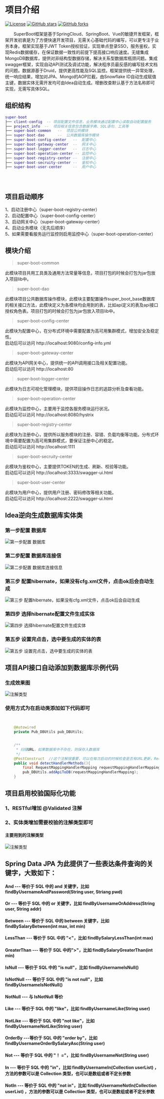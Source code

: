 # 项目介绍
[![License](https://img.shields.io/badge/license-MIT-blue.svg)](LICENSE)
[![GitHub stars](https://img.shields.io/github/stars/7040210/SuperBoot.svg?style=social&label=Stars)](https://github.com/7040210/SuperBoot)
[![GitHub forks](https://img.shields.io/github/forks/7040210/SuperBoot.svg?style=social&label=Fork)](https://github.com/7040210/SuperBoot)

　　SuperBoot框架是基于SpringCloud、SpringBoot、Vue的敏捷开发框架，框架开发初衷是为了方便快速开发项目，无需关心基础代码的编写，可以更专注于业务本身。框架实现基于JWT Token授权验证，实现单点登录SSO，服务鉴权，实现Redis数据缓存，在保证数据一致性的前提下提高接口响应速度。无缝集成MongoDB数据库，提供对非结构型数据存储，解决关系型数据库瓶颈问题。集成swagger框架，实现自动API测试及调试功能，解决程序员最反感的编写技术文档的问题。数据源基于Druid，提供更高性能及SQL监控。框架提供统一异常处理，统一响应结果，增加对JPA、Mongo的AOP拦截，由Snowflake ID自动生成赋值主键，数据实体无需开发均可由Idea自动生成。增删改查默认基于方法名称即可实现，无需写具体SQL。
  
## 组织结构
``` lua
super-boot
├── client-config  -- 项目配置文件信息，业务模块通过配置中心读取自动配置服务
├── project_info  --  项目相关信息包含数据字典、SQL语句、工具等
├── super-boot-common   --  项目公共模块
├── super-boot-dao      --  公共数据库操作模块
├── super-boot-config-center   --  配置中心
├── super-boot-gateway-center  --  网关中心
├── super-boot-logger-center   --  日志中心
├── super-boot-operation-center -- 监控中心 
├── super-boot-registry-center --  注册中心  
├── super-boot-secruity-center --  鉴权中心
├── super-boot-user-center     --  用户中心  
 

  


```

## 项目启动顺序
  1、启动注册中心（super-boot-registry-center）
<br>  2、启动配置中心（super-boot-config-center）
<br>  3、启动网关中心（super-boot-gateway-center）
<br>  4、启动业务模块（无先后顺序）
<br>  5、如果需要看服务运行监控则启用监控中心（super-boot-operation-center）

## 模块介绍

> super-boot-common

此模块项目共用工具类及通用方法常量等信息，项目打包的时候会打包为jar包放入项目lib中。

> super-boot-dao

此模块项目公共数据库操作模块，此模块主要配置操作super_boot_base数据库的相关接口方法，此模块定义为各模块均会用到的表，比如api定义的表及api接口授权角色表。项目打包的时候会打包为jar包放入项目lib中。

> super-boot-config-center

此模块为配置中心，在分布式环境中需要配置为高可用集群模式，增加安全及稳定性。
<br>启动后可以访问 http://localhost:9080/config-info.yml 

> super-boot-gateway-center

此模块为API网关中心，提供统一的API调用接口及相关配置功能。
<br>启动后可以访问 http://localhost:80

> super-boot-logger-center

此模块为日志可视化管理模块，提供项目操作日志的追踪分析及查看功能。



> super-boot-operation-center

此模块为监控中心，主要用于监控各服务模块运行状况。
<br>启动后可以访问 http://localhost:8080/hystrix

> super-boot-registry-center

此模块为注册中心，提供所以服务模块的注册、容错、负载均衡等功能。分布式环境中需要配置为高可用集群模式，要保证注册中心的稳定。
<br>启动后可以访问 http://localhost:1111

> super-boot-secruity-center

此模块为鉴权中心，主要提供TOKEN的生成、刷新、校验等功能。
<br>启动后可以访问 http://localhost:3333/swagger-ui.html

> super-boot-user-center

此模块为用户中心，提供用户注册、密码修改等相关功能。
<br>启动后可以访问 http://localhost:2222/swagger-ui.html


## Idea逆向生成数据库实体类
### 第一步配置 数据库
![第一步配置 数据库](project_info/png/genentity/0.png)
### 第二步配置 数据库连接信
![第二步配置 数据库连接信息](project_info/png/genentity/1.png)
### 第三步  配置hibernate，如果没有cfg.xml文件，点击ok后会自动生成
![第三步  配置hibernate，如果没有cfg.xml文件，点击ok后会自动生成](project_info/png/genentity/2.png)
### 第四步 选择hibernate配置文件生成实体
![第四步 选择hibernate配置文件生成实体](project_info/png/genentity/3.png)
### 第五步 设置完点击，选中要生成的实体的表
![第五步 设置完点击，选中要生成的实体的表](project_info/png/genentity/4.png)


## 项目API接口自动添加到数据库示例代码

### 生成效果图
![注解类型](project_info/png/api.png)

### 使用方式为在启动类添加如下代码即可
~~~~java

	
    @Autowired
    private Pub_DBUtils pub_DBUtils;


    /**
     * 扫描URL，如果数据库中不存在，则保存入数据库
     */
    @PostConstruct  //这个注解很重要，可以在每次启动的时候检查是否有URL更新，RequestMappingHandlerMapping只能在controller层用。这里我们放在主类中
    public void detectHandlerMethods(){
        final RequestMappingHandlerMapping requestMappingHandlerMapping = requestMappingHandlerConfig.requestMappingHandlerMapping ();
        pub_DBUtils.addApiToDB(requestMappingHandlerMapping);
    }

~~~~

## 项目启用校验国际化功能

### 1、RESTful增加 @Validated 注解
 
### 2、实体类增加需要校验的注解类型即可
 
#### 主要用到的注解类型
 
 ![注解类型](project_info/png/validate.png)



##  Spring Data JPA 为此提供了一些表达条件查询的关键字，大致如下：

#### And --- 等价于 SQL 中的 and 关键字，比如 findByUsernameAndPassword(String user, Striang pwd)

#### Or --- 等价于 SQL 中的 or 关键字，比如 findByUsernameOrAddress(String user, String addr)

#### Between --- 等价于 SQL 中的 between 关键字，比如 findBySalaryBetween(int max, int min)

#### LessThan --- 等价于 SQL 中的 "<"，比如 findBySalaryLessThan(int max)

#### GreaterThan --- 等价于 SQL 中的">"，比如 findBySalaryGreaterThan(int min)

#### IsNull --- 等价于 SQL 中的 "is null"，比如 findByUsernameIsNull()

#### IsNotNull --- 等价于 SQL 中的 "is not null"，比如 findByUsernameIsNotNull()

#### NotNull --- 与 IsNotNull 等价

#### Like --- 等价于 SQL 中的 "like"，比如 findByUsernameLike(String user)

#### NotLike --- 等价于 SQL 中的 "not like"，比如 findByUsernameNotLike(String user)

#### OrderBy ---等价于 SQL 中的 "order by"，比如 findByUsernameOrderBySalaryAsc(String user)

#### Not --- 等价于 SQL 中的 "！ ="，比如 findByUsernameNot(String user)

#### In --- 等价于 SQL 中的 "in"，比如 findByUsernameIn(Collection<String> userList) ，方法的参数可以是 Collection 类型，也可以是数组或者不定长参数

#### NotIn --- 等价于 SQL 中的 "not in"，比如 findByUsernameNotIn(Collection<String> userList) ，方法的参数可以是 Collection 类型，也可以是数组或者不定长参数